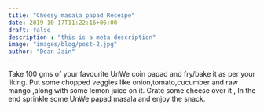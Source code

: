```yaml
---
title: "Cheesy masala papad Receipe"
date: 2019-10-17T11:22:16+06:00
draft: false
description : "this is a meta description"
image: "images/blog/post-2.jpg"
author: "Dean Jain"
---
```


Take 100 gms of your favourite UnWe coin papad and fry/bake it as per your liking.
Put some chopped veggies like onion,tomato,cucumber and raw mango ,along with some
lemon juice on it. Grate some cheese over it ,
In the end sprinkle some UnWe papad masala and enjoy the snack.